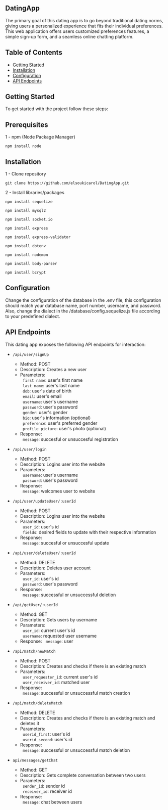 ## DatingApp

The primary goal of this dating app is to go beyond traditional dating norms, 
giving users a personalized experience that fits their individual preferences.
This web application offers users customized preferences features, a simple 
sign-up form, and a seamless online chatting platform.

## Table of Contents

- [Getting Started](#getting-started)
- [Installation](#installation)
- [Configuration](#configuration)
- [API Endpoints](#api-endpoints)

## Getting Started

To get started with the project follow these steps:

## Prerequisites

  1 - npm (Node Package Manager)

    npm install node

## Installation

  1 - Clone repository

    git clone https://github.com/elsoukicarol/DatingApp.git

  2 - Install libraries/packages

    npm install sequelize

    npm install mysql2

    npm install socket.io

    npm install express

    npm install express-validator

    npm install dotenv

    npm install nodemon

    npm install body-parser

    npm install bcrypt

  ## Configuration

  Change the configuration of the database in the .env file, this configuration 
  should match your database name, port number, username, and password. Also,
  change the dialect in the /database/config.sequelize.js file according to your 
  predefined dialect.

  ## API Endpoints

 This dating app exposes the following API endpoints for interaction:

  * `/api/user/signUp`
     * Method: POST <br>
     * Description: Creates a new user <br>
     * Parameters: <br>
           &nbsp;&nbsp;`first name`: user's first name <br>
           &nbsp;&nbsp;`last name`: user's last name <br>
           &nbsp;&nbsp;`dob`: user's date of birth <br>
           &nbsp;&nbsp;`email`: user's email <br>
           &nbsp;&nbsp;`username`: user's username <br>
           &nbsp;&nbsp;`password`: user's password <br>
           &nbsp;&nbsp;`gender`: user's gender <br>
           &nbsp;&nbsp;`bio`: user's information (optional) <br>
           &nbsp;&nbsp;`preference`: user's preferred gender <br>
           &nbsp;&nbsp;`profile picture`: user's photo (optional) <br>
     * Response: <br>
           &nbsp;&nbsp;`message`: succesful or unsuccesful registration <br>

  * `/api/user/login`
     * Method: POST <br>
     * Description: Logins user into the website <br>
     * Parameters: <br>
           &nbsp;&nbsp;`username`: user's username <br>
           &nbsp;&nbsp;`password`: user's password <br>
     * Response: <br>
           &nbsp;&nbsp;`message`: welcomes user to website <br>

  * `/api/user/updateUser/:userId`
     * Method: POST <br>
     * Description: Logins user into the website <br>
     * Parameters: <br>
           &nbsp;&nbsp;`user_id`: user's id <br>
           &nbsp;&nbsp;`fields`: desired fields to update with their
           respective information <br>
     * Response: <br>
           &nbsp;&nbsp;`message`: succesful or unsuccesful update <br>

  * `/api/user/deleteUser/:userId`
     * Method: DELETE <br>
     * Description: Deletes user account <br>
     * Parameters: <br>
           &nbsp;&nbsp;`user_id`: user's id <br>
           &nbsp;&nbsp;`password`: user's password <br>
     * Response: <br>
           &nbsp;&nbsp;`message`: successful or unsuccessful deletion <br>

  * `/api/getUser/:userId`
     * Method: GET <br>
     * Description: Gets users by username <br>
     * Parameters: <br>
           &nbsp;&nbsp;`user_id`: current user's id <br>
           &nbsp;&nbsp;`username`: requested user username <br>
     * Response:
           &nbsp;&nbsp;`message`: user <br>

  * `/api/match/newMatch`
     * Method: POST <br>
     * Description: Creates and checks if there is an
       existing match <br>
     * Parameters: <br>
           &nbsp;&nbsp;`user_requester_id`: current user's id <br>
           &nbsp;&nbsp;`user_receiver_id`: matched user <br>
     * Response: <br>
           &nbsp;&nbsp;`message`: successful or unsuccessful match creation <br>

   * `/api/match/deleteMatch`
     * Method: DELETE <br>
     * Description: Creates and checks if there is an
       existing match and deletes it <br>
     * Parameters: <br>
           &nbsp;&nbsp;`userid_first`: user's id <br>
           &nbsp;&nbsp;`userid_second`: user's id <br>
     * Response: <br>
           &nbsp;&nbsp;`message`: successful or unsuccessful match deletion <br>

  * `api/messages/getChat`
     * Method: GET <br>
     * Description: Gets complete conversation between two users <br>
     * Parameters: <br>
         &nbsp;&nbsp;`sender_id`: sender id <br>
         &nbsp;&nbsp;`receiver_id`: receiver id <br>
     * Response: <br>
         &nbsp;&nbsp;`message`: chat between users <br>
